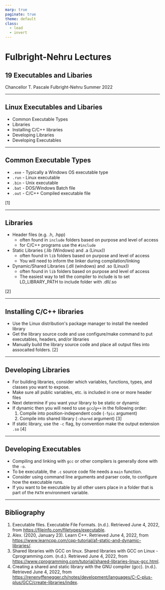 ```yaml
---
marp: true
paginate: true
theme: default
class:
  - lead
  - invert
---
```


# Fulbright-Nehru Lectures
## 19 Executables and Libaries

Chancellor T. Pascale
Fulbright-Nehru
Summer 2022

-------------------------------
## Linux Executables and Libaries

- Common Executable Types
- Libraries
- Installing C/C++ libraries
- Developing Libraries
- Developing Executables

-------------------------------
## Common Executable Types

- `.exe` - Typically a Windows OS executable type
- `.run` - Linux executable
- `.bin` - Unix executable
- `.bat` - DOS/Windows Batch file
- `.out` - C/C++ Compiled executable file

[1]

-------------------------------
## Libraries

- Header files (e.g. .h, .hpp)
  - often found in `include` folders based on purpose and level of access
  - for C/C++ programs use the `#include`
- Static Libraries (.lib (Windows) and .a (Linux))
  - often found in `lib` folders based on purpose and level of access
  - You will need to inform the linker during compilation/linking
- Dynamic/Shared Libraries (.dll (windows) and .so (Linux))
  - often found in `lib` folders based on purpose and level of access
  - The easiest way to tell the compiler to include is to set LD_LIBRARY_PATH to include folder with .dll/.so

[2]

-------------------------------
## Installing C/C++ libraries

- Use the Linux distribution's package manager to install the needed library
- Get the library source code and use configure/make command to put executables, headers, and/or libraries
- Manually build the library source code and place all output files into assocaited folders.
[2]

-------------------------------
## Developing Libraries

- For building libraries, consider which variables, functions, types, and classes you want to expose.
- Make sure all public variables, etc. is included in one or more header files
- Next determine if you want your library to be static or dynamic
- If dynamic then you will need to use `gcc`/`g++` in the following order:
  1. Compile into position-independent code (`-fpic` argument)
  2. Compile into shared library (`-shared` argument) [3]
- If static library, use the `-c` flag, by convention make the output extension `.so` [4]

-------------------------------
## Developing Executables

- Compiling and linking with `gcc` or other compilers is generally done with the `-o`.
- To be executable, the `.c` source code file needs a `main` function.
- Consider using command line arguments and parser code, to configure how the executable runs.
- If you want to be executable by all other users place in a folder that is part of the `PATH` environment variable.

-------------------------------
## Bibliography

1. Executable files. Executable File Formats. (n.d.). Retrieved June 4, 2022, from https://fileinfo.com/filetypes/executable. 
2. Alex. (2020, January 23). Learn C++. Retrieved June 4, 2022, from https://www.learncpp.com/cpp-tutorial/a1-static-and-dynamic-libraries/.
3. Shared libraries with GCC on linux. Shared libraries with GCC on Linux - Cprogramming.com. (n.d.). Retrieved June 4, 2022, from https://www.cprogramming.com/tutorial/shared-libraries-linux-gcc.html.
4. Creating a shared and static library with the GNU compiler (gcc). (n.d.). Retrieved June 4, 2022, from https://renenyffenegger.ch/notes/development/languages/C-C-plus-plus/GCC/create-libraries/index.